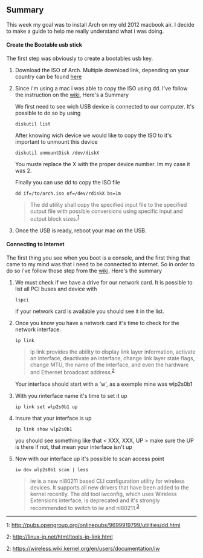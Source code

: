 ## Summary

This week my goal was to install Arch on my old 2012 macbook air. I decide to make a guide to help me really understand what i was doing.

#### Create the Bootable usb stick
The first step was obviously to create a bootables usb key.

1. Download the ISO of Arch. Multiple download link, depending on your country can be found [here](https://www.archlinux.org/download/)

2. Since i'm using a mac i was able to copy the ISO using dd. I've follow the instruction on the [wiki](https://wiki.archlinux.org/index.php/USB_flash_installation_media), Here's a Summary

    We first need to see wich USB device is connected to our computer. It's possible to do so by using

    ```diskutil list```

    After knowing wich device we would like to copy the ISO to it's important to unmount this device

    ```diskutil unmountDisk /dev/diskX```

    You muste replace the X with the proper device number. Im my case it was 2.

    Finally you can use dd to copy the ISO file

    ```dd if=/to/arch.iso of=/dev/rdiskX bs=1m```

    >The dd utility shall copy the specified input file to the specified output file with possible conversions using specific input and output block sizes.<sup>[1](#ft1)</sup>

3. Once the USB is ready, reboot your mac on the USB.


#### Connecting to Internet
The first thing you see when you boot is a console, and the first thing that came to my mind was that i need to be connected to internet. So in order to do so i've follow those step from the [wiki](https://wiki.archlinux.org/index.php/Wireless_network_configuration). Here's the summary

1. We must check if we have a drive for our network card. It is possible to list all PCI buses and device with

    ```lspci```

    If your network card is available you should see it in the list.

2. Once you know you have a network card it's time to check for the network interface.

    ```ip link```

    > ip link provides the ability to display link layer information, activate an interface, deactivate an interface, change link layer state flags, change MTU, the name of the interface, and even the hardware and Ethernet broadcast address.<sup>[2](#ft2)</sup>

    Your interface should start with a 'w', as a exemple mine was wlp2s0b1

3. With you rinterface name it's time to set it up

    ```ip link set wlp2s0b1 up```

4. Insure that your interface is up

    ```ip link show wlp2s0b1```

    you should see something like that < XXX, XXX, UP > make sure the UP is there if not, that mean your interface isn't up

5. Now with our interface up it's possible to scan access point

    ```iw dev wlp2s0b1 scan | less```
    >iw is a new nl80211 based CLI configuration utility for wireless devices. It supports all new drivers that have been added to the kernel recently. The old tool iwconfig, which uses Wireless Extensions interface, is deprecated and it's strongly recommended to switch to iw and nl80211.<sup>[3](#ft3)</sup>


---
<a name="ft1">1</a>: http://pubs.opengroup.org/onlinepubs/9699919799/utilities/dd.html

<a name="ft2">2</a>: http://linux-ip.net/html/tools-ip-link.html

<a name="ft2">2</a>: https://wireless.wiki.kernel.org/en/users/documentation/iw
